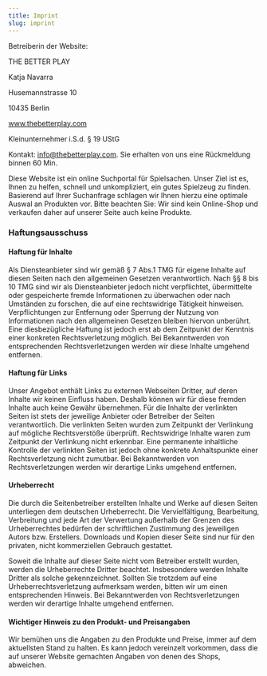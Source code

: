 ```yaml
---
title: Imprint
slug: imprint
---
```


Betreiberin der Website:

THE BETTER PLAY

Katja Navarra

Husemannstrasse 10

10435 Berlin

www.thebetterplay.com

Kleinunternehmer i.S.d. § 19 UStG


Kontakt: info@thebetterplay.com. Sie erhalten von uns eine Rückmeldung binnen 60 Min.

Diese Website ist ein online Suchportal für Spielsachen. Unser Ziel ist es, Ihnen zu helfen, schnell und unkompliziert, ein gutes Spielzeug zu finden. Basierend auf Ihrer Suchanfrage schlagen wir Ihnen hierzu eine optimale Auswal an Produkten vor. Bitte beachten Sie: Wir sind kein Online-Shop und verkaufen daher auf unserer Seite auch keine Produkte.

### Haftungsausschuss

#### Haftung für Inhalte

Als Diensteanbieter sind wir gemäß § 7 Abs.1 TMG für eigene Inhalte auf diesen Seiten nach den allgemeinen Gesetzen verantwortlich. Nach §§ 8 bis 10 TMG sind wir als Diensteanbieter jedoch nicht verpflichtet, übermittelte oder gespeicherte fremde Informationen zu überwachen oder nach Umständen zu forschen, die auf eine rechtswidrige Tätigkeit hinweisen. Verpflichtungen zur Entfernung oder Sperrung der Nutzung von Informationen nach den allgemeinen Gesetzen bleiben hiervon unberührt. Eine diesbezügliche Haftung ist jedoch erst ab dem Zeitpunkt der Kenntnis einer konkreten Rechtsverletzung möglich. Bei Bekanntwerden von entsprechenden Rechtsverletzungen werden wir diese Inhalte umgehend entfernen.

#### Haftung für Links

Unser Angebot enthält Links zu externen Webseiten Dritter, auf deren Inhalte wir keinen Einfluss haben. Deshalb können wir für diese fremden Inhalte auch keine Gewähr übernehmen. Für die Inhalte der verlinkten Seiten ist stets der jeweilige Anbieter oder Betreiber der Seiten verantwortlich. Die verlinkten Seiten wurden zum Zeitpunkt der Verlinkung auf mögliche Rechtsverstöße überprüft. Rechtswidrige Inhalte waren zum Zeitpunkt der Verlinkung nicht erkennbar. Eine permanente inhaltliche Kontrolle der verlinkten Seiten ist jedoch ohne konkrete Anhaltspunkte einer Rechtsverletzung nicht zumutbar. Bei Bekanntwerden von Rechtsverletzungen werden wir derartige Links umgehend entfernen.

#### Urheberrecht

Die durch die Seitenbetreiber erstellten Inhalte und Werke auf diesen Seiten unterliegen dem deutschen Urheberrecht. Die Vervielfältigung, Bearbeitung, Verbreitung und jede Art der Verwertung außerhalb der Grenzen des Urheberrechtes bedürfen der schriftlichen Zustimmung des jeweiligen Autors bzw. Erstellers. Downloads und Kopien dieser Seite sind nur für den privaten, nicht kommerziellen Gebrauch gestattet.

Soweit die Inhalte auf dieser Seite nicht vom Betreiber erstellt wurden, werden die Urheberrechte Dritter beachtet. Insbesondere werden Inhalte Dritter als solche gekennzeichnet. Sollten Sie trotzdem auf eine Urheberrechtsverletzung aufmerksam werden, bitten wir um einen entsprechenden Hinweis. Bei Bekanntwerden von Rechtsverletzungen werden wir derartige Inhalte umgehend entfernen.

#### Wichtiger Hinweis zu den Produkt- und Preisangaben

Wir bemühen uns die Angaben zu den Produkte und Preise, immer auf dem aktuellsten Stand zu halten. Es kann jedoch vereinzelt vorkommen, dass die auf unserer Website gemachten Angaben von denen des Shops, abweichen.

